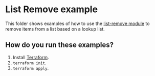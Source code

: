 # List Remove example

This folder shows examples of how to use the [list-remove module](https://github.com/terraform-modules-krish/terraform-aws-utilities/blob/v0.7.0/modules/list-remove) to remove items from a list
based on a lookup list.


## How do you run these examples?

1. Install [Terraform](https://www.terraform.io/).
1. `terraform init`.
1. `terraform apply`.
